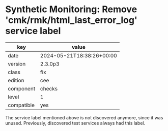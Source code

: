 [//]: # (werk v2)
# Synthetic Monitoring: Remove 'cmk/rmk/html_last_error_log' service label

key        | value
---------- | ---
date       | 2024-05-21T18:38:26+00:00
version    | 2.3.0p3
class      | fix
edition    | cee
component  | checks
level      | 1
compatible | yes

The service label mentioned above is not discovered anymore, since it was unused. Previously,
discovered test services always had this label.
